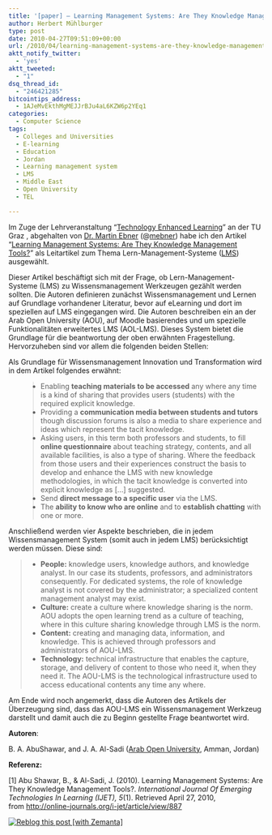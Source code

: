 ```yaml
---
title: '[paper] – Learning Management Systems: Are They Knowledge Management Tools?'
author: Herbert Mühlburger
type: post
date: 2010-04-27T09:51:09+00:00
url: /2010/04/learning-management-systems-are-they-knowledge-management-tools/
aktt_notify_twitter:
  - 'yes'
aktt_tweeted:
  - "1"
dsq_thread_id:
  - "246421285"
bitcointips_address:
  - 1AJeMvEkthMgMEJJrBJu4aL6KZW6p2YEq1
categories:
  - Computer Science
tags:
  - Colleges and Universities
  - E-learning
  - Education
  - Jordan
  - Learning management system
  - LMS
  - Middle East
  - Open University
  - TEL

---
```

Im Zuge der Lehrveranstaltung &#8220;<a title="Technology Enhanced Learning" href="http://tugll.tugraz.at/tel/weblog/" target="_blank">Technology Enhanced Learning</a>&#8221; an der TU Graz , abgehalten von <a title="Martin Ebner" href="http://elearningblog.tugraz.at" target="_blank">Dr. Martin Ebner</a> (@<a title="mebner" href="http://www.twitter.com/mebner" target="_blank">mebner</a>) habe ich den Artikel &#8220;<a title="Learning Management Systems: Are They Knowledge Management Tools?" href="http://online-journals.org/i-jet/article/view/887" target="_blank">Learning Management Systems: Are They Knowledge Management Tools?</a>&#8221; als Leitartikel zum Thema Lern-Management-Systeme (<a class="zem_slink" title="Learning management system" rel="wikipedia" href="http://en.wikipedia.org/wiki/Learning_management_system">LMS</a>) ausgewählt.

Dieser Artikel beschäftigt sich mit der Frage, ob Lern-Management-Systeme (LMS) zu Wissensmanagement Werkzeugen gezählt werden sollten. Die Autoren definieren zunächst Wissensmanagement und Lernen auf Grundlage vorhandener Literatur, bevor auf eLearning und dort im speziellen auf LMS eingegangen wird. Die Autoren beschreiben ein an der Arab Open University (AOU), auf Moodle basierendes und um spezielle Funktionalitäten erweitertes LMS (AOL-LMS). Dieses System bietet die Grundlage für die beantwortung der oben erwähnten Fragestellung. Hervorzuheben sind vor allem die folgenden beiden Stellen:

Als Grundlage für Wissensmanagement Innovation und Transformation wird in dem Artikel folgendes erwähnt:

<div id="_mcePaste">
  <ul>
    <blockquote>
      <li>
        Enabling <strong>teaching materials to be accessed</strong> any where any time is a kind of sharing that provides users (students) with the required explicit knowledge.
      </li>
      <li>
        Providing a <strong>communication media between students and tutors</strong> though discussion forums is also a media to share experience and ideas which represent the tacit knowledge.
      </li>
      <li>
        Asking users, in this term both professors and students, to fill <strong>online questionnaire</strong> about teaching strategy, contents, and all available facilities, is also a type of sharing. Where the feedback from those users and their experiences construct the basis to develop and enhance the LMS with new knowledge methodologies, in which the tacit knowledge is converted into explicit knowledge as [&#8230;] suggested.
      </li>
      <li>
        Send <strong>direct message to a specific user</strong> via the LMS.
      </li>
      <li>
        The <strong>ability to know who are online</strong> and to <strong>establish chatting</strong> with one or more.
      </li>
    </blockquote>
  </ul>
</div>

Anschließend werden vier Aspekte beschrieben, die in jedem Wissensmanagement System (somit auch in jedem LMS) berücksichtigt werden müssen. Diese sind:

>   * **People:** knowledge users, knowledge authors, and knowledge analyst. In our case its students, professors, and administrators consequently. For dedicated systems, the role of knowledge analyst is not covered by the administrator; a specialized content management analyst may exist.
>   * **Culture:** create a culture where knowledge sharing is the norm. AOU adopts the open learning trend as a culture of teaching, where in this culture sharing knowledge through LMS is the norm.
>   * **Content:** creating and managing data, information, and knowledge. This is achieved through professors and administrators of AOU-LMS.
>   * **Technology:** technical infrastructure that enables the capture, storage, and delivery of content to those who need it, when they need it. The AOU-LMS is the technological infrastructure used to access educational contents any time any where.

Am Ende wird noch angemerkt, dass die Autoren des Artikels der Überzeugung sind, dass das AOU-LMS ein Wissensmanagement Werkzeug darstellt und damit auch die zu Beginn gestellte Frage beantwortet wird.

**Autoren**:
  
B. A. AbuShawar, and J. A. Al-Sadi (<a title="AOU" href="http://www.aou.edu.jo/" target="_blank">Arab Open University</a>, Amman, Jordan)

**Referenz:**
  
[1] Abu Shawar, B., & Al-Sadi, J. (2010). Learning Management Systems: Are They Knowledge Management Tools?. _International Journal Of Emerging Technologies In Learning (IJET), 5_(1). Retrieved April 27, 2010, from http://online-journals.org/i-jet/article/view/887

<div class="zemanta-pixie">
  <a class="zemanta-pixie-a" title="Reblog this post [with Zemanta]" href="http://reblog.zemanta.com/zemified/e363a409-13d6-4eac-b4ed-724d8d7c1126/"><img class="zemanta-pixie-img" src="http://img.zemanta.com/reblog_e.png?x-id=e363a409-13d6-4eac-b4ed-724d8d7c1126" alt="Reblog this post [with Zemanta]" /></a><span class="zem-script more-related pretty-attribution"></span>
</div>
